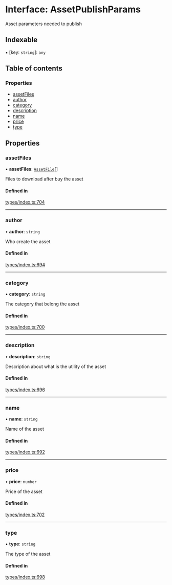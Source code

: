 # Interface: AssetPublishParams

Asset parameters needed to publish

## Indexable

▪ [key: `string`]: `any`

## Table of contents

### Properties

- [assetFiles](AssetPublishParams.md#assetfiles)
- [author](AssetPublishParams.md#author)
- [category](AssetPublishParams.md#category)
- [description](AssetPublishParams.md#description)
- [name](AssetPublishParams.md#name)
- [price](AssetPublishParams.md#price)
- [type](AssetPublishParams.md#type)

## Properties

### assetFiles

• **assetFiles**: [`AssetFile`](AssetFile.md)[]

Files to download after buy the asset

#### Defined in

[types/index.ts:704](https://github.com/nevermined-io/react-components/blob/9cf205d/catalog/src/types/index.ts#L704)

___

### author

• **author**: `string`

Who create the asset

#### Defined in

[types/index.ts:694](https://github.com/nevermined-io/react-components/blob/9cf205d/catalog/src/types/index.ts#L694)

___

### category

• **category**: `string`

The category that belong the asset

#### Defined in

[types/index.ts:700](https://github.com/nevermined-io/react-components/blob/9cf205d/catalog/src/types/index.ts#L700)

___

### description

• **description**: `string`

Description about what is the utility of the asset

#### Defined in

[types/index.ts:696](https://github.com/nevermined-io/react-components/blob/9cf205d/catalog/src/types/index.ts#L696)

___

### name

• **name**: `string`

Name of the asset

#### Defined in

[types/index.ts:692](https://github.com/nevermined-io/react-components/blob/9cf205d/catalog/src/types/index.ts#L692)

___

### price

• **price**: `number`

Price of the asset

#### Defined in

[types/index.ts:702](https://github.com/nevermined-io/react-components/blob/9cf205d/catalog/src/types/index.ts#L702)

___

### type

• **type**: `string`

The type of the asset

#### Defined in

[types/index.ts:698](https://github.com/nevermined-io/react-components/blob/9cf205d/catalog/src/types/index.ts#L698)
